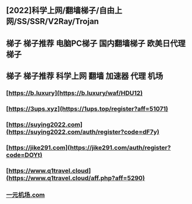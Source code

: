 ## [2022]科学上网/翻墙梯子/自由上网/SS/SSR/V2Ray/Trojan  
## 梯子 梯子推荐 电脑PC梯子 国内翻墙梯子 欧美日代理梯子  
## 梯子 梯子推荐 科学上网 翻墙 加速器 代理 机场  

### [https://b.luxury](https://b.luxury/waf/HDU12)  
### [https://3ups.xyz](https://1ups.top/register?aff=51071)  
### [https://suying2022.com](https://suying2022.com/auth/register?code=dF7y)  
### [https://jike291.com](https://jike291.com/auth/register?code=DOYt)  
### [https://www.q1travel.cloud](https://www.q1travel.cloud/aff.php?aff=5290)
### [一元机场.com](https://xn--4gq62f52gdss.com/#/register?code=xOlI1o8S)
